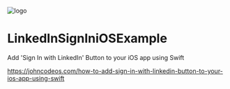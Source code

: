 ![logo](https://i.imgur.com/Dv73hCk.png)
# LinkedInSignIniOSExample
Add 'Sign In with LinkedIn' Button to your iOS app using Swift

https://johncodeos.com/how-to-add-sign-in-with-linkedin-button-to-your-ios-app-using-swift
